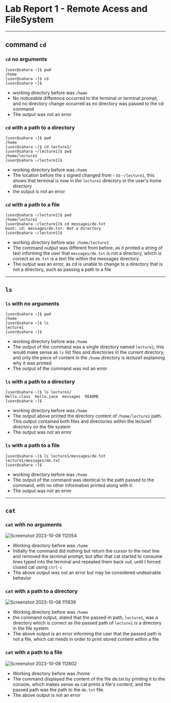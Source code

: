 # Lab Report 1 - Remote Acess and FileSystem
___
## **command `cd`**

### `cd` no arguments
```shell
[user@sahara ~]$ pwd
/home
[user@sahara ~]$ cd
[user@sahara ~]$
```
* working directory before was `/home`
* No noticeable difference occurred to the terminal or terminal prompt, and no directory change occurred as no directory was passed to the cd command
* The output was not an error 

### `cd` with a path to a directory

```shell
[user@sahara ~]$ pwd
/home
[user@sahara ~]$ cd lecture1/
[user@sahara ~/lecture1]$ pwd
/home/lecture1
[user@sahara ~/lecture1]$
```
* working directory before was `/home`
* The location before the `$` signed changed from `~` to `~/lecture1`, this shows that terminal is now in the `lecture1` directory
in the user's home directory 
* the output is not an error 

### `cd` with a path to a file 

```shell
[user@sahara ~/lecture1]$ pwd
/home/lecture1
[user@sahara ~/lecture1]$ cd messages/de.txt 
bash: cd: messages/de.txt: Not a directory
[user@sahara ~/lecture1]$ 
```
* working directory before was` /home/lecture1`
* The command output was different from before, as it printed a string of text informing the user that `messages/de.txt` is not a directory, which is correct as `de.txt` is a text file within the messages directory.
* The output was an error, as cd is unable to change to a directory that is not a directory, such as passing a path to a file
___

## **`ls`**

### `ls` with no arguments

```shell
[user@sahara ~]$ pwd
/home
[user@sahara ~]$ ls
lecture1
[user@sahara ~]$ 
```
* working directory before was `/home`
* The output of the command was a single directory named `lecture1`, this would make sense as `ls` list files and directories
in the current directory, and only the piece of content in the `/home` directory is lecture1 explaining why it was printed
* The output of the command was not an error

### `ls` with a path to a directory

```shell
[user@sahara ~]$ ls lecture1/
Hello.class  Hello.java  messages  README
[user@sahara ~]$
```
* working directory before was `/home`
* The output above printed the directory content of `/home/lecture1` path. This output contained both files and directories within the lecture1
directory on the file system
* The output was not an error

### `ls` with a path to a file
```shell
[user@sahara ~]$ ls lecture1/messages/de.txt 
lecture1/messages/de.txt
[user@sahara ~]$
```
* working directory before was `/home` 
* The output of the command was identical to the path passed to the command, with no other information printed along with it.
* The output was not an error 
___

## **`cat`**

### `cat` with no arguments 
![Screenshot 2023-10-08 112054](https://github.com/andrewcomputsci2019/cse15l-lab-reports/assets/54915639/3910fcd8-8ac0-4783-a9e4-349e68aedff9)
* Working directory before was `/home`
* Initially the command did nothing but return the cursor to the next line and removed the terminal prompt, but after that cat started to consume lines
typed into the terminal and repeated them back out, until I forced closed cat using `ctrl-c`
* The above output was not an error but may be considered undesirable behavior

### `cat` with a path to a directory
![Screenshot 2023-10-08 111939](https://github.com/andrewcomputsci2019/cse15l-lab-reports/assets/54915639/d3e11f0b-259c-449b-ac00-277f95d8607d)
* Working directory before was `/home` 
* the command output, stated that the passed-in path, `lecture1`, was a directory which is correct as the passed path of `lecture1` is a directory
in the file system
* The above output is an error informing the user that the passed path is not a file, which cat needs in order to print stored
content within a file

### `cat` with a path to a file 
![Screenshot 2023-10-08 112602](https://github.com/andrewcomputsci2019/cse15l-lab-reports/assets/54915639/45935470-18aa-46e6-8c93-2c23c0b6c116)
* Working directory before was /home
* The command displayed the content of the file de.txt by printing it to the console, which makes sense as cat prints a file's content, and the passed path was the path to the `de.txt` file.
* The above output is not an error
